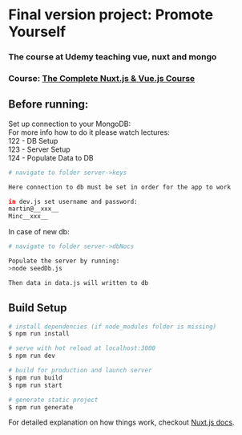 # Final version project: __Promote Yourself__

### The course at Udemy teaching vue, nuxt and mongo

### Course: [The Complete Nuxt.js & Vue.js Course](https://www.udemy.com/course/the-complete-nuxtjs-vuejs-course-self-promo-app/)


## Before running:
Set up connection to your MongoDB:  
For more info how to do it please watch lectures:  
122 - DB Setup  
123 - Server Setup  
124 - Populate Data to DB
``` bash
# navigate to folder server->keys

Here connection to db must be set in order for the app to work

in dev.js set username and password:
martin@__xxx__
Minc__xxx__
```

In case of new db:
``` bash
# navigate to folder server->dbNocs

Populate the server by running:
>node seedDb.js

Then data in data.js will written to db
```

## Build Setup

``` bash
# install dependencies (if node_modules folder is missing)
$ npm run install

# serve with hot reload at localhost:3000
$ npm run dev

# build for production and launch server
$ npm run build
$ npm run start

# generate static project
$ npm run generate
```

For detailed explanation on how things work, checkout [Nuxt.js docs](https://nuxtjs.org).
